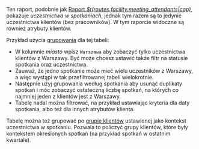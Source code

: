 Ten raport, podobnie jak [Raport _$t(routes.facility.meeting_attendants|cap)_](reports#meeting-attendants),
pokazuje _uczestnictwa w spotkaniach_, jednak tym razem są to jedynie uczestnictwa klientów
(bez pracowników). W tym raporcie widoczne są również atrybuty klientów.

Przykład użycia [grupowania](table-grouping) dla tej tabeli:

- W kolumnie _miasto_ wpisz `Warszawa` aby zobaczyć tylko uczestnictwa klientów z Warszawy.
Być może chcesz ustawić także filtr na statusie spotkania oraz uczestnictwa.
- Zauważ, że jedno spotkanie może mieć wielu uczestników z Warszawy, a więc wystąpi w tak przefiltrowanej tabeli wielokrotnie.
- Następnie użyj grupowania według spotkania aby usunąć duplikaty spotkań i móc zobaczyć ostateczną liczbę spotkań,
na których co najmniej jeden z klientów jest z Warszawy.
- Tabelę nadal można filtrować, na przykład ustawiając kryteria dla daty spotkania, albo też dla innych atrybutów klienta.

Tabelę można też grupować po [grupie klientów](meeting-client-groups) ustawionej jako kontekst uczestnictwa w spotkaniu.
Pozwala to policzyć grupy klientów, które były kontekstem określonych spotkań (na przykład spotkań w ostatnim kwartale).
